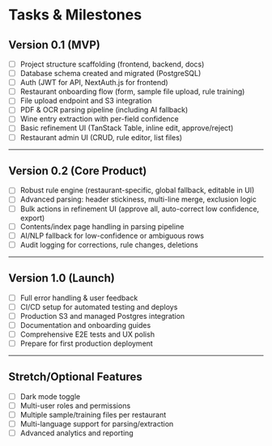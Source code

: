 # Tasks & Milestones

## Version 0.1 (MVP)
- [ ] Project structure scaffolding (frontend, backend, docs)
- [ ] Database schema created and migrated (PostgreSQL)
- [ ] Auth (JWT for API, NextAuth.js for frontend)
- [ ] Restaurant onboarding flow (form, sample file upload, rule training)
- [ ] File upload endpoint and S3 integration
- [ ] PDF & OCR parsing pipeline (including AI fallback)
- [ ] Wine entry extraction with per-field confidence
- [ ] Basic refinement UI (TanStack Table, inline edit, approve/reject)
- [ ] Restaurant admin UI (CRUD, rule editor, list files)

---

## Version 0.2 (Core Product)
- [ ] Robust rule engine (restaurant-specific, global fallback, editable in UI)
- [ ] Advanced parsing: header stickiness, multi-line merge, exclusion logic
- [ ] Bulk actions in refinement UI (approve all, auto-correct low confidence, export)
- [ ] Contents/index page handling in parsing pipeline
- [ ] AI/NLP fallback for low-confidence or ambiguous rows
- [ ] Audit logging for corrections, rule changes, deletions

---

## Version 1.0 (Launch)
- [ ] Full error handling & user feedback
- [ ] CI/CD setup for automated testing and deploys
- [ ] Production S3 and managed Postgres integration
- [ ] Documentation and onboarding guides
- [ ] Comprehensive E2E tests and UX polish
- [ ] Prepare for first production deployment

---

## Stretch/Optional Features
- [ ] Dark mode toggle
- [ ] Multi-user roles and permissions
- [ ] Multiple sample/training files per restaurant
- [ ] Multi-language support for parsing/extraction
- [ ] Advanced analytics and reporting
